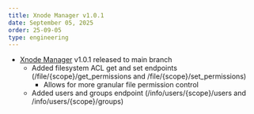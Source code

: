```yaml
---
title: Xnode Manager v1.0.1
date: September 05, 2025
order: 25-09-05
type: engineering
---
```


- [Xnode Manager](https://github.com/Openmesh-Network/xnode-manager) v1.0.1 released to main branch
  - Added filesystem ACL get and set endpoints (/file/{scope}/get_permissions and /file/{scope}/set_permissions)
    - Allows for more granular file permission control
  - Added users and groups endpoint (/info/users/{scope}/users and /info/users/{scope}/groups)

